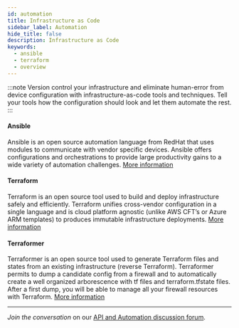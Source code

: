 ```yaml
---
id: automation
title: Infrastructure as Code
sidebar_label: Automation
hide_title: false
description: Infrastructure as Code
keywords:
  - ansible
  - terraform
  - overview
---
```


:::note
Version control your infrastructure and eliminate human-error from device configuration with infrastructure-as-code tools and techniques. Tell your tools how the configuration should look and let them automate the rest.
:::

#### Ansible

Ansible is an open source automation language from RedHat that uses modules to communicate with vendor specific devices. Ansible offers configurations and orchestrations to provide large productivity gains to a wide variety of automation challenges. <a href="https://live.paloaltonetworks.com/t5/Ansible/ct-p/Ansible" target="_blank">More information</a>

#### Terraform

Terraform is an open source tool used to build and deploy infrastructure safely and efficiently. Terraform unifies cross-vendor configuration in a single language and is cloud platform agnostic (unlike AWS CFT’s or Azure ARM templates) to produces immutable infrastructure deployments. <a href="https://live.paloaltonetworks.com/t5/Terraform/ct-p/Terraform" target="_blank">More information</a>

#### Terraformer

Terraformer is an open source tool used to generate Terraform files and states from an existing infrastructure (reverse Terraform). Terraformer permits to dump a candidate config from a firewall and to automatically create a well organized arborescence with tf files and terraform.tfstate files. After a first dump, you will be able to manage all your firewall resources with Terraform. <a href="https://github.com/GoogleCloudPlatform/terraformer" target="_blank">More information</a>

---

_Join the conversation_ on our <a href="https://live.paloaltonetworks.com/t5/Automation-API/ct-p/automation" target="_blank">API and Automation discussion forum</a>.

